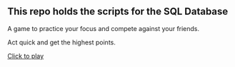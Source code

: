 ## This repo holds the scripts for the SQL Database

A game to practice your focus and compete against your friends. 


Act quick and get the highest points. 

[Click to play](https://focus.hschaletzky.de) 

